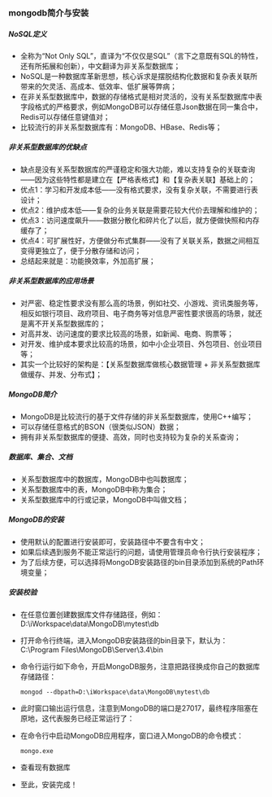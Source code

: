 ### mongodb简介与安装



##### NoSQL定义

- 全称为“Not Only SQL”，直译为“不仅仅是SQL”（言下之意既有SQL的特性，还有所拓展和创新），中文翻译为非关系型数据库；
- NoSQL是一种数据库革新思想，核心诉求是摆脱结构化数据和复杂表关联所带来的欠灵活、高成本、低效率、低扩展等弊病；
- 在非关系型数据库中，数据的存储格式是相对灵活的，没有关系型数据库中表字段格式的严格要求，例如MongoDB可以存储任意Json数据在同一集合中，Redis可以存储任意键值对；
- 比较流行的非关系型数据库有：MongoDB、HBase、Redis等；



##### 非关系型数据库的优缺点

- 缺点是没有关系型数据库的严谨稳定和强大功能，难以支持复杂的关联查询——因为这些特性都是建立在【严格表格式】和【复杂表关联】基础上的；
- 优点1：学习和开发成本低——没有格式要求，没有复杂关联，不需要进行表设计；
- 优点2：维护成本低——复杂的业务关联是需要花较大代价去理解和维护的；
- 优点3：访问速度飙升——数据分散化和碎片化了以后，就方便做快照和内存缓存了；
- 优点4：可扩展性好，方便做分布式集群——没有了关联关系，数据之间相互变得更独立了，便于分散存储和访问；
- 总结起来就是：功能换效率，外加高扩展；



##### 非关系型数据库的应用场景

- 对严密、稳定性要求没有那么高的场景，例如社交、小游戏、资讯类服务等，相反如银行项目、政府项目、电子商务等对信息严密性要求很高的场景，就还是离不开关系型数据库的；
- 对高并发、访问速度的要求比较高的场景，如新闻、电商、购票等；
- 对开发、维护成本要求比较高的场景，如中小企业项目、外包项目、创业项目等；
- 其实一个比较好的架构是：【关系型数据库做核心数据管理 + 非关系型数据库做缓存、并发、分布式】；



##### MongoDB简介

- MongoDB是比较流行的基于文件存储的非关系型数据库，使用C++编写；
- 可以存储任意格式的BSON（很类似JSON）数据；
- 拥有非关系型数据库的便捷、高效，同时也支持较为复杂的关系查询；



##### 数据库、集合、文档

- 关系型数据库中的数据库，MongoDB中也叫数据库；
- 关系型数据库中的表，MongoDB中称为集合；
- 关系型数据库中的行或记录，MongoDB中叫做文档；



##### MongoDB的安装

- 使用默认的配置进行安装即可，安装路径中不要含有中文；
- 如果后续遇到服务不能正常运行的问题，请使用管理员命令行执行安装程序；
- 为了后续方便，可以选择将MongoDB安装路径的bin目录添加到系统的Path环境变量；

##### 安装校验

- 在任意位置创建数据库文件存储路径，例如：D:\iWorkspace\data\MongoDB\mytest\db

- 打开命令行终端，进入MongoDB安装路径的bin目录下，默认为：C:\Program Files\MongoDB\Server\3.4\bin

- 命令行运行如下命令，开启MongoDB服务，注意把路径换成你自己的数据库存储路径：

  `mongod --dbpath=D:\iWorkspace\data\MongoDB\mytest\db`

- 此时窗口输出运行信息，注意到MongoDB的端口是27017，最终程序阻塞在原地，这代表服务已经正常运行了： 

- 在命令行中启动MongoDB应用程序，窗口进入MongoDB的命令模式：

  `mongo.exe`

- 查看现有数据库

- 至此，安装完成！